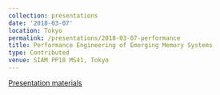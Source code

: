 ```yaml
---
collection: presentations
date: '2018-03-07'
location: Tokyo
permalink: /presentations/2018-03-07-performance
title: Performance Engineering of Emerging Memory Systems
type: Contributed
venue: SIAM PP18 MS41, Tokyo
---
```


[Presentation materials](http://meetings.siam.org/sess/dsp_programsess.cfm?SESSIONCODE=63534)
